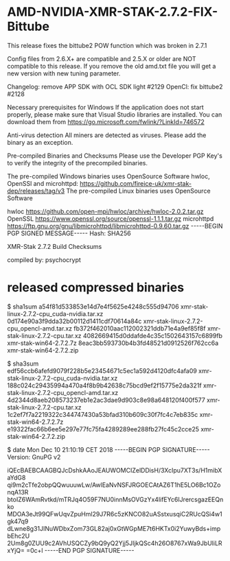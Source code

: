# AMD-NVIDIA-XMR-STAK-2.7.2-FIX-Bittube

This release fixes the bittube2 POW function which was broken in 2.7.1

Config files from 2.6.X+ are compatible and 2.5.X or older are NOT compatible to this release.
If you remove the old amd.txt file you will get a new version with new tuning parameter.

Changelog:
remove APP SDK with OCL SDK light #2129
OpenCl: fix bittube2 #2128

Necessary prerequisites for Windows
If the application does not start properly, please make sure that Visual Studio libraries are installed.
You can download them from https://go.microsoft.com/fwlink/?LinkId=746572

Anti-virus detection
All miners are detected as viruses. Please add the binary as an exception.





Pre-compiled Binaries and Checksums
Please use the Developer PGP Key's to verify the integrity of the precompiled binaries.

The pre-compiled Windows binaries uses OpenSource Software hwloc, OpenSSl and microhttpd: https://github.com/fireice-uk/xmr-stak-dep/releases/tag/v3
The pre-compiled Linux binaries uses OpenSource Software

hwloc https://github.com/open-mpi/hwloc/archive/hwloc-2.0.2.tar.gz
OpenSSL https://www.openssl.org/source/openssl-1.1.1.tar.gz
microhttpd https://ftp.gnu.org/gnu/libmicrohttpd/libmicrohttpd-0.9.60.tar.gz
-----BEGIN PGP SIGNED MESSAGE-----
Hash: SHA256

XMR-Stak 2.7.2 Build Checksums

compiled by: psychocrypt

# released compressed binaries

$ sha1sum 
a54f81d533853e14d7e4f5625e4248c555d94706  xmr-stak-linux-2.7.2-cpu_cuda-nvidia.tar.xz
0d174e90a3f9dda32b00112d1411cdf70614a84c  xmr-stak-linux-2.7.2-cpu_opencl-amd.tar.xz
fb372f462010aac112002321ddb71e4a9ef85f8f  xmr-stak-linux-2.7.2-cpu.tar.xz
4082669415d0ddafde4c35c1502643157c6899fb  xmr-stak-win64-2.7.2.7z
8eac3bb593730b4b3fd48521d0912526f762cc6a  xmr-stak-win64-2.7.2.zip

$ sha3sum 
edf56ccb6afefd9079f228b5e23454671c5ec1a592d4120dfc4afa09  xmr-stak-linux-2.7.2-cpu_cuda-nvidia.tar.xz
188c024c29435994a470a4f8b9b42638c75bcd9ef2f15775e2da321f  xmr-stak-linux-2.7.2-cpu_opencl-amd.tar.xz
4d2344d8aeb208573237eb1e2ac3dae9d903c8e98a648120f400f577  xmr-stak-linux-2.7.2-cpu.tar.xz
1c2ef7f7a2219322c344747430a53bfad310b609c30f7fc4c7eb835c  xmr-stak-win64-2.7.2.7z
e19322fac66b6ee5e297e77fc75fa4289289ee288fb27fc45c2cce25  xmr-stak-win64-2.7.2.zip

$ date
Mon Dec 10 21:10:19 CET 2018
-----BEGIN PGP SIGNATURE-----
Version: GnuPG v2

iQEcBAEBCAAGBQJcDshkAAoJEAUWOMCIZelDDisH/3XcIpu7XT3s/H1mibXaYdG8
qi9m2cTfe2obpQQwuuuwLw/AwlEaNvNSFJRGOECAtAZ6T1hE5LO6Bc1OZonqA13R
btoIZ6WAmRvtkd/mTRJq4O59F7NU0innMsOVGzYx4lifEYc6IJrercsgazEEQnko
MDOA3eJt99QFwUqvZpuHml29J7R6c5zKNCO82uASstxusqiC2RUcQSi4w1gk47q9
dLwne8g31JINuWDbxZom73GL82aj0xGtWGpME7t6HKTx0i2YuwyBds+impbEhc2U
2Um8g0ZUU9c2AVhUSQCZy9bQ9yQ2Yjj5JIjkQSc4h26O8767xWa9JbUliLRxYjQ=
=0c+l
-----END PGP SIGNATURE-----
